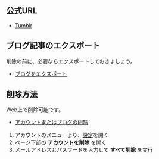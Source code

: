 ## 公式URL

- [Tumblr](https://tumblr.com)

## ブログ記事のエクスポート

削除の前に、必要ならエクスポートしておきましょう。

* [ブログをエクスポート](https://tumblr.zendesk.com/hc/ja/articles/360005118894)

## 削除方法

Web上で削除可能です。

* [アカウントまたはブログの削除](https://tumblr.zendesk.com/hc/ja/articles/226264628)

1. アカウントのメニューより、[設定](https://www.tumblr.com/settings/account)を開く
2. ページ下部の **アカウントを削除** を開く
3. メールアドレスとパスワードを入力して **すべて削除** を実行

